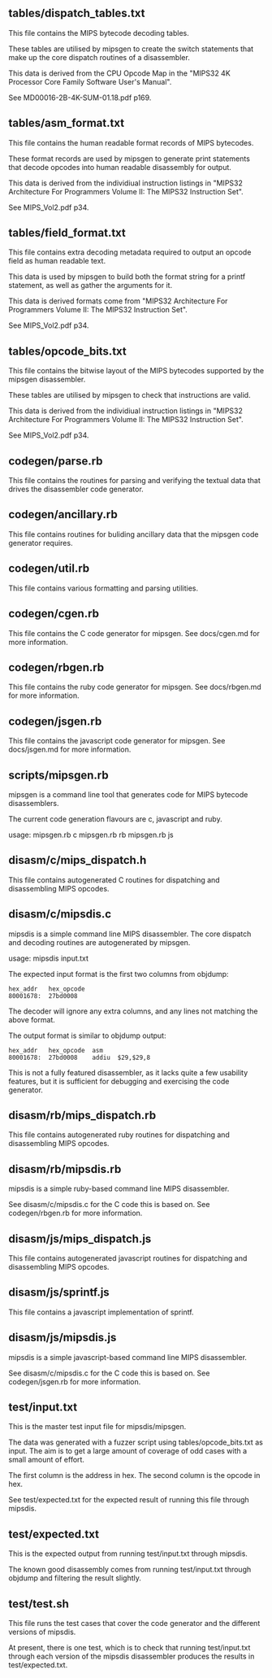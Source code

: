 tables/dispatch_tables.txt
--------------------------

This file contains the MIPS bytecode decoding tables.

These tables are utilised by mipsgen to create the switch statements that
make up the core dispatch routines of a disassembler.

This data is derived from the CPU Opcode Map in the "MIPS32 4K Processor Core
Family Software User's Manual".

See MD00016-2B-4K-SUM-01.18.pdf p169.

tables/asm_format.txt
---------------------

This file contains the human readable format records of MIPS bytecodes.

These format records are used by mipsgen to generate print statements that
decode opcodes into human readable disassembly for output.

This data is derived from the individiual instruction listings in "MIPS32
Architecture For Programmers Volume II: The MIPS32 Instruction Set".

See MIPS_Vol2.pdf p34.

tables/field_format.txt
-----------------------

This file contains extra decoding metadata required to output an opcode field
as human readable text.

This data is used by mipsgen to build both the format string for a printf
statement, as well as gather the arguments for it.

This data is derived formats come from "MIPS32 Architecture For Programmers
Volume II: The MIPS32 Instruction Set".

See MIPS_Vol2.pdf p34.

tables/opcode_bits.txt
----------------------

This file contains the bitwise layout of the MIPS bytecodes supported by the
mipsgen disassembler.

These tables are utilised by mipsgen to check that instructions are valid.

This data is derived from the individiual instruction listings in "MIPS32
Architecture For Programmers Volume II: The MIPS32 Instruction Set".

See MIPS_Vol2.pdf p34.

codegen/parse.rb
----------------

This file contains the routines for parsing and verifying the textual data 
that drives the disassembler code generator.

codegen/ancillary.rb
--------------------

This file contains routines for buliding ancillary data that the mipsgen 
code generator requires.

codegen/util.rb
---------------

This file contains various formatting and parsing utilities.

codegen/cgen.rb
---------------

This file contains the C code generator for mipsgen.
See docs/cgen.md for more information.

codegen/rbgen.rb
----------------

This file contains the ruby code generator for mipsgen.
See docs/rbgen.md for more information.

codegen/jsgen.rb
----------------

This file contains the javascript code generator for mipsgen.
See docs/jsgen.md for more information.

scripts/mipsgen.rb
------------------

mipsgen is a command line tool that generates code for MIPS bytecode
disassemblers.

The current code generation flavours are c, javascript and ruby.

usage:
    mipsgen.rb c
    mipsgen.rb rb
    mipsgen.rb js

disasm/c/mips_dispatch.h
------------------------

This file contains autogenerated C routines for dispatching and disassembling
MIPS opcodes.

disasm/c/mipsdis.c
------------------

mipsdis is a simple command line MIPS disassembler. The core dispatch and
decoding routines are autogenerated by mipsgen.

usage:
    mipsdis input.txt

The expected input format is the first two columns from objdump:

    hex_addr   hex_opcode
    80001678:  27bd0008

The decoder will ignore any extra columns, and any lines not matching the
above format.

The output format is similar to objdump output:

    hex_addr   hex_opcode  asm
    80001678:  27bd0008    addiu  $29,$29,8

This is not a fully featured disassembler, as it lacks quite a few
usability features, but it is sufficient for debugging and exercising the
code generator.

disasm/rb/mips_dispatch.rb
--------------------------

This file contains autogenerated ruby routines for dispatching and
disassembling MIPS opcodes.

disasm/rb/mipsdis.rb
--------------------

mipsdis is a simple ruby-based command line MIPS disassembler.

See disasm/c/mipsdis.c for the C code this is based on.
See codegen/rbgen.rb for more information.

disasm/js/mips_dispatch.js
--------------------------

This file contains autogenerated javascript routines for dispatching and
disassembling MIPS opcodes.

disasm/js/sprintf.js
--------------------

This file contains a javascript implementation of sprintf.

disasm/js/mipsdis.js
--------------------

mipsdis is a simple javascript-based command line MIPS disassembler.

See disasm/c/mipsdis.c for the C code this is based on.
See codegen/jsgen.rb for more information.

test/input.txt
--------------

This is the master test input file for mipsdis/mipsgen.

The data was generated with a fuzzer script using tables/opcode\_bits.txt as
input. The aim is to get a large amount of coverage of odd cases with a small
amount of effort.

The first column is the address in hex.
The second column is the opcode in hex.

See test/expected.txt for the expected result of running this file through
mipsdis.

test/expected.txt
-----------------

This is the expected output from running test/input.txt through mipsdis.

The known good disassembly comes from running test/input.txt through objdump
and filtering the result slightly.

test/test.sh
------------

This file runs the test cases that cover the code generator and the different
versions of mipsdis.

At present, there is one test, which is to check that running test/input.txt
through each version of the mipsdis disassembler produces the results in
test/expected.txt.

